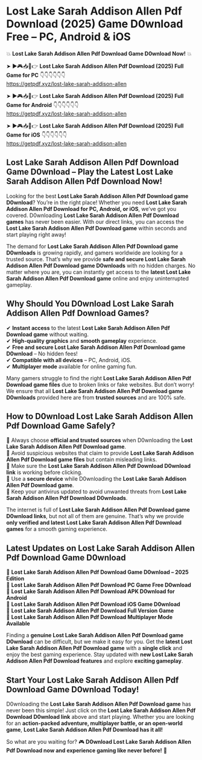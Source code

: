 # Lost Lake Sarah Addison Allen Pdf Download (2025) Game D0wnload Free – PC, Android & iOS

💥 **Lost Lake Sarah Addison Allen Pdf Download Game D0wnload Now!** 💥  

➤ ►🎮📥📱👉 **Lost Lake Sarah Addison Allen Pdf Download (2025) Full Game for PC** 👇👇👇👇👇👇  
https://getpdf.xyz/lost-lake-sarah-addison-allen  

➤ ►🎮📥📱👉 **Lost Lake Sarah Addison Allen Pdf Download (2025) Full Game for Android** 👇👇👇👇👇👇  
https://getpdf.xyz/lost-lake-sarah-addison-allen  

➤ ►🎮📥📱👉 **Lost Lake Sarah Addison Allen Pdf Download (2025) Full Game for iOS** 👇👇👇👇👇👇  
https://getpdf.xyz/lost-lake-sarah-addison-allen  

## Lost Lake Sarah Addison Allen Pdf Download Game D0wnload – Play the Latest Lost Lake Sarah Addison Allen Pdf Download Now!

Looking for the best **Lost Lake Sarah Addison Allen Pdf Download game D0wnload**? You’re in the right place! Whether you need **Lost Lake Sarah Addison Allen Pdf Download for PC, Android, or iOS**, we’ve got you covered. D0wnloading **Lost Lake Sarah Addison Allen Pdf Download games** has never been easier. With our direct links, you can access the **Lost Lake Sarah Addison Allen Pdf Download game** within seconds and start playing right away!  

The demand for **Lost Lake Sarah Addison Allen Pdf Download game D0wnloads** is growing rapidly, and gamers worldwide are looking for a trusted source. That’s why we provide **safe and secure Lost Lake Sarah Addison Allen Pdf Download game D0wnloads** with no hidden charges. No matter where you are, you can instantly get access to the **latest Lost Lake Sarah Addison Allen Pdf Download game** online and enjoy uninterrupted gameplay.  

## **Why Should You D0wnload Lost Lake Sarah Addison Allen Pdf Download Games?**  

✔ **Instant access** to the latest **Lost Lake Sarah Addison Allen Pdf Download game** without waiting.  
✔ **High-quality graphics** and **smooth gameplay** experience.  
✔ **Free and secure Lost Lake Sarah Addison Allen Pdf Download game D0wnload** – No hidden fees!  
✔ **Compatible with all devices** – PC, Android, iOS.  
✔ **Multiplayer mode** available for online gaming fun.  

Many gamers struggle to find the right **Lost Lake Sarah Addison Allen Pdf Download game files** due to broken links or fake websites. But don’t worry! We ensure that all **Lost Lake Sarah Addison Allen Pdf Download game D0wnloads** provided here are from **trusted sources** and are 100% safe.  

## **How to D0wnload Lost Lake Sarah Addison Allen Pdf Download Game Safely?**  

📌 Always choose **official and trusted sources** when D0wnloading the **Lost Lake Sarah Addison Allen Pdf Download game**.  
📌 Avoid suspicious websites that claim to provide **Lost Lake Sarah Addison Allen Pdf Download game files** but contain misleading links.  
📌 Make sure the **Lost Lake Sarah Addison Allen Pdf Download D0wnload link** is working before clicking.  
📌 Use a **secure device** while D0wnloading the **Lost Lake Sarah Addison Allen Pdf Download game**.  
📌 Keep your antivirus updated to avoid unwanted threats from **Lost Lake Sarah Addison Allen Pdf Download D0wnloads**.  

The internet is full of **Lost Lake Sarah Addison Allen Pdf Download game D0wnload links**, but not all of them are genuine. That’s why we provide **only verified and latest Lost Lake Sarah Addison Allen Pdf Download games** for a smooth gaming experience.  

## **Latest Updates on Lost Lake Sarah Addison Allen Pdf Download Game D0wnload**  

🔹 **Lost Lake Sarah Addison Allen Pdf Download Game D0wnload – 2025 Edition**  
🔹 **Lost Lake Sarah Addison Allen Pdf Download PC Game Free D0wnload**  
🔹 **Lost Lake Sarah Addison Allen Pdf Download APK D0wnload for Android**  
🔹 **Lost Lake Sarah Addison Allen Pdf Download iOS Game D0wnload**  
🔹 **Lost Lake Sarah Addison Allen Pdf Download Full Version Game**  
🔹 **Lost Lake Sarah Addison Allen Pdf Download Multiplayer Mode Available**  

Finding a **genuine Lost Lake Sarah Addison Allen Pdf Download game D0wnload** can be difficult, but we make it easy for you. Get the **latest Lost Lake Sarah Addison Allen Pdf Download game** with a **single click** and enjoy the best gaming experience. Stay updated with **new Lost Lake Sarah Addison Allen Pdf Download features** and explore **exciting gameplay**.  

## **Start Your Lost Lake Sarah Addison Allen Pdf Download Game D0wnload Today!**  

D0wnloading the **Lost Lake Sarah Addison Allen Pdf Download game** has never been this simple! Just click on the **Lost Lake Sarah Addison Allen Pdf Download D0wnload link** above and start playing. Whether you are looking for an **action-packed adventure, multiplayer battle, or an open-world game**, **Lost Lake Sarah Addison Allen Pdf Download has it all!**  

So what are you waiting for? 🎮 **D0wnload Lost Lake Sarah Addison Allen Pdf Download now and experience gaming like never before!** 🚀  